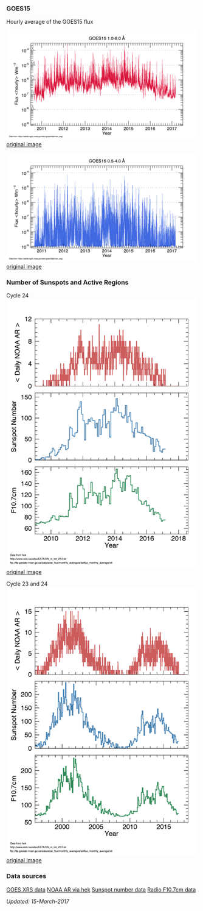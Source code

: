 ### GOES15
Hourly average of the GOES15 flux

![](https://raw.githubusercontent.com/ianan/solar_activity/master/GOES15_low_hrly_newest.png)
[original image](https://raw.githubusercontent.com/ianan/solar_activity/master/GOES15_low_hrly_newest.png)

![](https://raw.githubusercontent.com/ianan/solar_activity/master/GOES15_high_hrly_newest.png)
[original image](https://raw.githubusercontent.com/ianan/solar_activity/master/GOES15_high_hrly_newest.png)

### Number of Sunspots and Active Regions
Cycle 24
![](https://raw.githubusercontent.com/ianan/solar_activity/master/activity_ssar_C24.png)
[original image](https://raw.githubusercontent.com/ianan/solar_activity/master/activity_ssar_C24.png)

Cycle 23 and 24
![](https://raw.githubusercontent.com/ianan/solar_activity/master/activity_ssar_C2324.png)
[original image](https://raw.githubusercontent.com/ianan/solar_activity/master/activity_ssar_C2324.png)

### Data sources
[GOES XRS data](http://satdat.ngdc.noaa.gov/sem/goes/data/new_avg/)
[NOAA AR via hek](https://www.lmsal.com/isolsearch)
[Sunspot number data](http://www.sidc.be/silso/DATA/SN_m_tot_V2.0.txt)
[Radio F10.7cm data](http://www.spaceweather.gc.ca/solarflux/sx-5-en.php)

*Updated: 15-March-2017*
